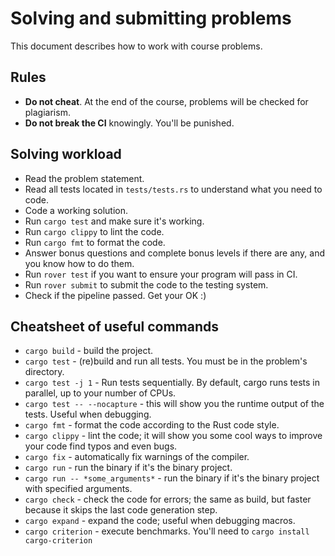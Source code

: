 # Solving and submitting problems

This document describes how to work with course problems.

## Rules

- **Do not cheat**. At the end of the course, problems will be checked for plagiarism.
- **Do not break the CI** knowingly. You'll be punished.

## Solving workload

- Read the problem statement.
- Read all tests located in `tests/tests.rs` to understand what you need to code.
- Code a working solution.
- Run `cargo test` and make sure it's working.
- Run `cargo clippy` to lint the code.
- Run `cargo fmt` to format the code.
- Answer bonus questions and complete bonus levels if there are any, and you know how to do them.
- Run `rover test` if you want to ensure your program will pass in CI.
- Run `rover submit` to submit the code to the testing system.
- Check if the pipeline passed. Get your OK :)

## Cheatsheet of useful commands

- `cargo build` - build the project.
- `cargo test` - (re)build and run all tests. You must be in the problem's directory.
- `cargo test -j 1` - Run tests sequentially. By default, cargo runs tests in parallel, up to your number of CPUs.
- `cargo test -- --nocapture` - this will show you the runtime output of the tests. Useful when debugging.
- `cargo fmt` - format the code according to the Rust code style.
- `cargo clippy` - lint the code; it will show you some cool ways to improve your code find typos and even bugs.
- `cargo fix` - automatically fix warnings of the compiler.
- `cargo run` - run the binary if it's the binary project.
- `cargo run -- *some_arguments*` - run the binary if it's the binary project with specified arguments.
- `cargo check` - check the code for errors; the same as build, but faster because it skips the last code generation step.
- `cargo expand` - expand the code; useful when debugging macros.
- `cargo criterion` - execute benchmarks. You'll need to `cargo install cargo-criterion`

